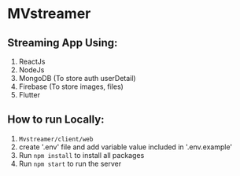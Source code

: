 # MVstreamer

## Streaming App Using:
1. ReactJs
2. NodeJs 
3. MongoDB (To store auth userDetail)
4. Firebase (To store images, files)
5. Flutter

## How to run Locally:
1. `Mvstreamer/client/web`
2. create '.env' file and add variable value included in '.env.example'
3. Run `npm install` to install all packages
4. Run `npm start` to run the server